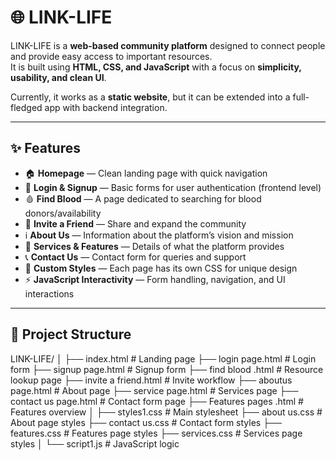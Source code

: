 # 🌐 LINK-LIFE

LINK-LIFE is a **web-based community platform** designed to connect people and provide easy access to important resources.  
It is built using **HTML, CSS, and JavaScript** with a focus on **simplicity, usability, and clean UI**.  

Currently, it works as a **static website**, but it can be extended into a full-fledged app with backend integration.

---

## ✨ Features

- 🏠 **Homepage** — Clean landing page with quick navigation  
- 🔐 **Login & Signup** — Basic forms for user authentication (frontend level)  
- 🩸 **Find Blood** — A page dedicated to searching for blood donors/availability  
- 👥 **Invite a Friend** — Share and expand the community  
- ℹ️ **About Us** — Information about the platform’s vision and mission  
- 💼 **Services & Features** — Details of what the platform provides  
- 📞 **Contact Us** — Contact form for queries and support  
- 🎨 **Custom Styles** — Each page has its own CSS for unique design  
- ⚡ **JavaScript Interactivity** — Form handling, navigation, and UI interactions  

---

## 📂 Project Structure

LINK-LIFE/
│
├── index.html # Landing page
├── login page.html # Login form
├── signup page.html # Signup form
├── find blood .html # Resource lookup page
├── invite a friend.html # Invite workflow
├── aboutus page.html # About page
├── service page.html # Services page
├── contact us page.html # Contact form page
├── Features pages .html # Features overview
│
├── styles1.css # Main stylesheet
├── about us.css # About page styles
├── contact us.css # Contact form styles
├── features.css # Features page styles
├── services.css # Services page styles
│
└── script1.js # JavaScript logic
